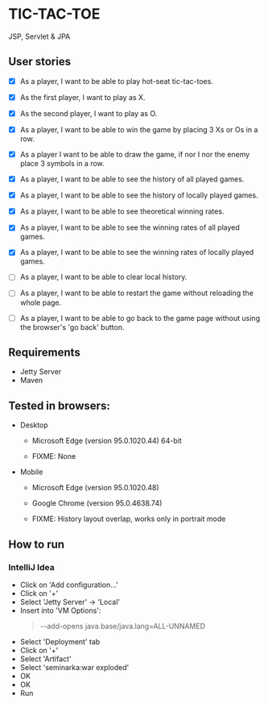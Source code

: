 # TIC-TAC-TOE

JSP, Servlet & JPA

## User stories
- [x] As a player, I want to be able to play hot-seat tic-tac-toes.
- [x] As the first player, I want to play as X.
- [x] As the second player, I want to play as O.
- [x] As a player, I want to be able to win the game by placing 3 Xs or Os in a row.
- [x] As a player I want to be able to draw the game, if nor I nor the enemy place 3 symbols in a row.
- [x] As a player, I want to be able to see the history of all played games.
- [x] As a player, I want to be able to see the history of locally played games.
- [x] As a player, I want to be able to see theoretical winning rates.
- [x] As a player, I want to be able to see the winning rates of all played games.
- [x] As a player, I want to be able to see the winning rates of locally played games.
- [ ] As a player, I want to be able to clear local history.
- [ ] As a player, I want to be able to restart the game without reloading the whole page.
- [ ] As a player, I want to be able to go back to the game page without using the browser's 'go back' button.


## Requirements
- Jetty Server
- Maven

## Tested in browsers:
- Desktop
  - Microsoft Edge (version 95.0.1020.44) 64-bit
  
  - FIXME: None


- Mobile
  - Microsoft Edge (version 95.0.1020.48)
  - Google Chrome (version 95.0.4638.74)
  
  - FIXME: History layout overlap, works only in portrait mode

## How to run
### IntelliJ Idea

- Click on 'Add configuration...'
- Click on '+'
- Select 'Jetty Server' -> 'Local'
- Insert into 'VM Options':
  > --add-opens java.base/java.lang=ALL-UNNAMED
- Select 'Deployment' tab
- Click on '+'
- Select 'Artifact'
- Select 'seminarka:war exploded'
- OK
- OK
- Run 